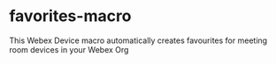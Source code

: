 # favorites-macro
This Webex Device macro automatically creates favourites for meeting room devices in your Webex Org
